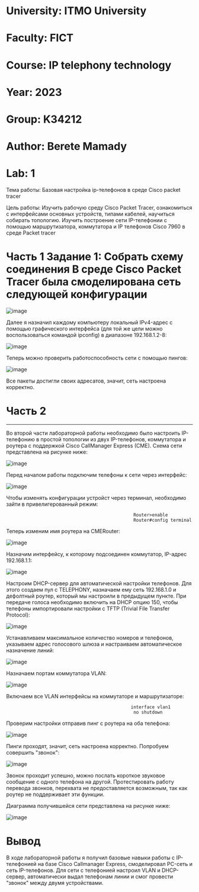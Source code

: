 # University: ITMO University

# Faculty: FICT

# Course: IP telephony technology

# Year: 2023

# Group: K34212

# Author: Berete Mamady

# Lab: 1

Тема работы: Базовая настройка ip-телефонов в среде Сisco packet tracer 

Цель работы: Изучить рабочую среду Cisco Packet Tracer, ознакомиться с интерфейсами основных устройств, типами кабелей, научиться собирать топологию. Изучить построение сети IP-телефонии с помощью маршрутизатора, коммутатора и IP телефонов Cisco 7960 в среде Packet tracer

# Часть 1 Задание 1: Собрать схему соединения В среде Cisco Packet Tracer была смоделирована сеть следующей конфигурации 

![image](https://user-images.githubusercontent.com/61075142/229492298-c497f096-c9c2-46f2-a144-c66520393d46.png)


Далее я назначил каждому компьютеру локальный IPv4-адрес с помощью графического интерфейса (для той же цели можно воспользоваться командой ipconfig) в диапазоне 192.168.1.2-8:

![image](https://user-images.githubusercontent.com/61075142/229501835-e4348445-d63f-489d-81a2-e7b17ec3ce32.png)

Теперь можно проверить работоспособность сети с помощью пингов:

![image](https://user-images.githubusercontent.com/61075142/229507437-647cf793-41b6-4909-b8e6-724144a61167.png)

Все пакеты достигли своих адресатов, значит, сеть настроена корректно.


 # Часть 2
-------------------------------------------------------------------------------------------------------------------------------------------------------
Во второй части лабораторной работы необходимо было настроить IP-телефонию в простой топологии из двух IP-телефонов, коммутатора и роутера с поддержкой Cisco CallManager Express (CME). Схема сети представлена на рисунке ниже:

![image](https://user-images.githubusercontent.com/61075142/229511199-2dba3a58-7422-42ba-8948-25f183d313ac.png)

Перед началом работы подключим телефоны к сети через интерфейс:

![image](https://user-images.githubusercontent.com/61075142/229511467-5f681928-067a-4e0e-8cac-b87f02e91ae0.png)

Чтобы изменять конфигурации устройст через терминал, необходимо зайти в привелигерованный режим:

                                                    Router>enable
                                                    Router#config terminal
                                                   
Теперь изменим имя роутера на CMERouter:

![image](https://user-images.githubusercontent.com/61075142/229512989-31b4a9a6-7c78-445a-941f-d40fe103d7cf.png)

Назначим интерфейсу, к которому подсоединен коммутатор, IP-адрес 192.168.1.1:

![image](https://user-images.githubusercontent.com/61075142/229513139-9791f903-a282-4ccc-8455-6bd497f8dbc4.png)

Настроим DHCP-сервер для автоматической настройки телефонов. Для этого создаем пул с TELEPHONY, назначаем ему сеть 192.168.1.0 и дефолтный роутер, который мы настроили в предыдущем пункте. При передаче голоса необходимо включить на DHCP опцию 150, чтобы телефоны импортировали настройки с TFTP (Trivial File Transfer Protocol):

![image](https://user-images.githubusercontent.com/61075142/229513372-8d3a1652-62d6-4102-afa4-1267ca615da3.png)

Устанавливаем максимальное количество номеров и телефонов, указываем адрес голосового шлюза и настраиваем автоматическое назначение линий:

![image](https://user-images.githubusercontent.com/61075142/229513602-42d1f030-d10c-472a-838e-3b4792099d06.png)

Назначаем портам коммутатора VLAN:

![image](https://user-images.githubusercontent.com/61075142/229513764-9cdb11b9-3cd8-4754-85d9-0c174ba4881b.png)

Включаем все VLAN интерфейсы на коммутаторе и маршрутизаторе:


                                                   interface vlan1
                                                    no shutdown


Проверим настройки отправив пинг с роутера на оба телефона:


![image](https://user-images.githubusercontent.com/61075142/229514124-34eb9398-463e-4f6a-b2db-4a54ac0e2a4d.png)


Пинги проходят, значит, сеть настроена корректно. Попробуем совершить "звонок":


![image](https://user-images.githubusercontent.com/61075142/229514718-67da3f8f-1d89-4433-8a69-44a807edaab7.png)


Звонок проходит успешно, можно послать короткое звуковое сообщение с одного телефона на другой. Протестировать работу перевода звонков, перехвата не предоставляется возможным, так как роутер не поддерживает эти функции.

Диаграмма получившейся сети представлена на рисунке ниже:


![image](https://user-images.githubusercontent.com/61075142/229518099-11a37e19-2c1b-41d9-8c4c-49a674a5c39b.png)

# Вывод

В ходе лабораторной работы я получил базовые навыки работы с IP-телефонией на базе Cisco Callmanager Express, смоделировал PC-сеть и сеть IP-телефонов. Для сети c телефонией настроил VLAN и DHCP-сервер, автоматически выдал телефонам линии и смог провести "звонок" между двумя устройствами.
